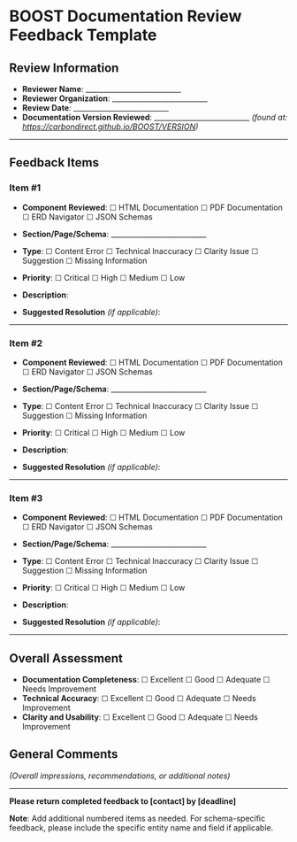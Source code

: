 # BOOST Documentation Review Feedback Template

## Review Information
- **Reviewer Name**: ___________________________
- **Reviewer Organization**: ___________________________
- **Review Date**: ___________________________
- **Documentation Version Reviewed**: ___________________________ 
  *(found at: https://carbondirect.github.io/BOOST/VERSION)*

---

## Feedback Items

### Item #1
- **Component Reviewed**: ☐ HTML Documentation ☐ PDF Documentation ☐ ERD Navigator ☐ JSON Schemas
- **Section/Page/Schema**: ___________________________
- **Type**: ☐ Content Error ☐ Technical Inaccuracy ☐ Clarity Issue ☐ Suggestion ☐ Missing Information
- **Priority**: ☐ Critical ☐ High ☐ Medium ☐ Low
- **Description**: 
  
  
- **Suggested Resolution** *(if applicable)*:
  

---

### Item #2
- **Component Reviewed**: ☐ HTML Documentation ☐ PDF Documentation ☐ ERD Navigator ☐ JSON Schemas
- **Section/Page/Schema**: ___________________________
- **Type**: ☐ Content Error ☐ Technical Inaccuracy ☐ Clarity Issue ☐ Suggestion ☐ Missing Information
- **Priority**: ☐ Critical ☐ High ☐ Medium ☐ Low
- **Description**: 
  
  
- **Suggested Resolution** *(if applicable)*:
  

---

### Item #3
- **Component Reviewed**: ☐ HTML Documentation ☐ PDF Documentation ☐ ERD Navigator ☐ JSON Schemas
- **Section/Page/Schema**: ___________________________
- **Type**: ☐ Content Error ☐ Technical Inaccuracy ☐ Clarity Issue ☐ Suggestion ☐ Missing Information
- **Priority**: ☐ Critical ☐ High ☐ Medium ☐ Low
- **Description**: 
  
  
- **Suggested Resolution** *(if applicable)*:
  

---

## Overall Assessment
- **Documentation Completeness**: ☐ Excellent ☐ Good ☐ Adequate ☐ Needs Improvement
- **Technical Accuracy**: ☐ Excellent ☐ Good ☐ Adequate ☐ Needs Improvement
- **Clarity and Usability**: ☐ Excellent ☐ Good ☐ Adequate ☐ Needs Improvement

## General Comments
*(Overall impressions, recommendations, or additional notes)*



---

**Please return completed feedback to [contact] by [deadline]**

**Note**: Add additional numbered items as needed. For schema-specific feedback, please include the specific entity name and field if applicable.